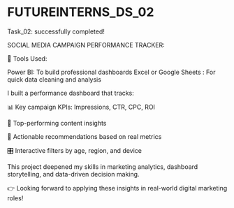 # FUTUREINTERNS_DS_02
Task_02: successfully completed!

SOCIAL MEDIA CAMPAIGN PERFORMANCE TRACKER:

🧰 Tools Used:

Power BI: To build professional dashboards Excel or Google Sheets	: For quick data cleaning and analysis

 I built a performance dashboard that tracks:

📊 Key campaign KPIs: Impressions, CTR, CPC, ROI

🚀 Top-performing content insights

🧠 Actionable recommendations based on real metrics

🎛️ Interactive filters by age, region, and device

This project deepened my skills in marketing analytics, dashboard storytelling, and data-driven decision making.

👉 Looking forward to applying these insights in real-world digital marketing roles!




